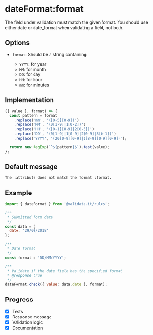 # dateFormat:format

The field under validation must match the given format. You should use either date or date_format when validating a field, not both.

## Options

- `format`: Should be a string containing:

  - `YYYY`: for year
  - `MM`: for month
  - `DD`: for day
  - `HH`: for hour
  - `mm`: for minutes

## Implementation

```js
({ value }, format) => {
  const pattern = format
    .replace('mm', '([0-5][0-9])')
    .replace('MM', '(0[1-9]|1[0-2])')
    .replace('HH', '([0-1][0-9]|2[0-3])')
    .replace('DD', '(0[1-9]|1[0-9]|2[0-9]|3[0-1])')
    .replace('YYYY', '(20[0-9][0-9]|1[8-9][0-9][0-9])');

  return new RegExp(`^${pattern}$`).test(value);
};
```

## Default message

```
The :attribute does not match the format :format.
```

## Example

```js
import { dateFormat } from '@validate.it/rules';

/**
 * Submitted form data
 */
const data = {
  date: '29/09/2018'
};

/**
 * Date format
 */
const format = 'DD/MM/YYYY';

/**
 * Validate if the date field has the specified format
 * @response true
 */
dateFormat.check({ value: data.date }, format);
```

## Progress

- [x] Tests
- [x] Response message
- [x] Validation logic
- [x] Documentation
